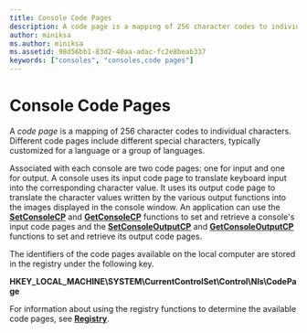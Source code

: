 ```yaml
---
title: Console Code Pages
description: A code page is a mapping of 256 character codes to individual characters. Different code pages include different special characters, typically customized for a language or a group of languages.
author: miniksa
ms.author: miniksa
ms.assetid: 98d56bb1-83d2-40aa-adac-fc2e8beab337
keywords: ["consoles", "consoles,code pages"]
---
```


# Console Code Pages


A *code page* is a mapping of 256 character codes to individual characters. Different code pages include different special characters, typically customized for a language or a group of languages.

Associated with each console are two code pages: one for input and one for output. A console uses its input code page to translate keyboard input into the corresponding character value. It uses its output code page to translate the character values written by the various output functions into the images displayed in the console window. An application can use the [**SetConsoleCP**](setconsolecp.md) and [**GetConsoleCP**](getconsolecp.md) functions to set and retrieve a console's input code pages and the [**SetConsoleOutputCP**](setconsoleoutputcp.md) and [**GetConsoleOutputCP**](getconsoleoutputcp.md) functions to set and retrieve its output code pages.

The identifiers of the code pages available on the local computer are stored in the registry under the following key.

**HKEY\_LOCAL\_MACHINE\\SYSTEM\\CurrentControlSet\\Control\\Nls\\CodePage**

For information about using the registry functions to determine the available code pages, see [**Registry**](https://msdn.microsoft.com/library/windows/desktop/ms724871).

 

 




